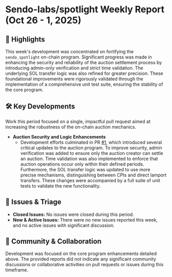# Sendo-labs/spotlight Weekly Report (Oct 26 - 1, 2025)

## 🚀 Highlights
This week's development was concentrated on fortifying the `sendo_spotlight` on-chain program. Significant progress was made in enhancing the security and reliability of the auction settlement process by introducing admin-only verification and strict time validation. The underlying SOL transfer logic was also refined for greater precision. These foundational improvements were rigorously validated through the implementation of a comprehensive unit test suite, ensuring the stability of the core program.

## 🛠️ Key Developments
Work this period focused on a single, impactful pull request aimed at increasing the robustness of the on-chain auction mechanics.

- **Auction Security and Logic Enhancements**
  - Development efforts culminated in PR [#1](https://github.com/Sendo-labs/spotlight/pull/1), which introduced several critical updates to the auction program. To improve security, admin verification was added to ensure only the auction creator can settle an auction. Time validation was also implemented to enforce that auction operations occur only within their defined periods. Furthermore, the SOL transfer logic was updated to use more precise mechanisms, distinguishing between CPIs and direct lamport transfers. These changes were accompanied by a full suite of unit tests to validate the new functionality.

## 🐛 Issues & Triage
- **Closed Issues:** No issues were closed during this period.
- **New & Active Issues:** There were no new issues reported this week, and no active issues with significant discussion.

## 💬 Community & Collaboration
Development was focused on the core program enhancements detailed above. The provided reports did not indicate any significant community discussions or collaborative activities on pull requests or issues during this timeframe.